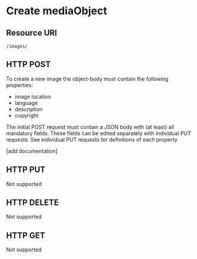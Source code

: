---
---

# Create mediaObject

## Resource URI

```
/images/
```

## HTTP POST

To create a new image the object-body must contain the following properties:
- image location
- language
- description
- copyright


The initial POST request must contain a JSON body with (at least) all mandatory fields. These fields can be edited separately with individual PUT requests.
See individual PUT requests for definitions of each property

[add documentation]

## HTTP PUT

Not supported

## HTTP DELETE

Not supported

## HTTP GET

Not supported